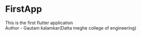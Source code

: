 # FirstApp
This is the first flutter application <br>
Author - Gautam kalamkar(Datta meghe college of engineering)
